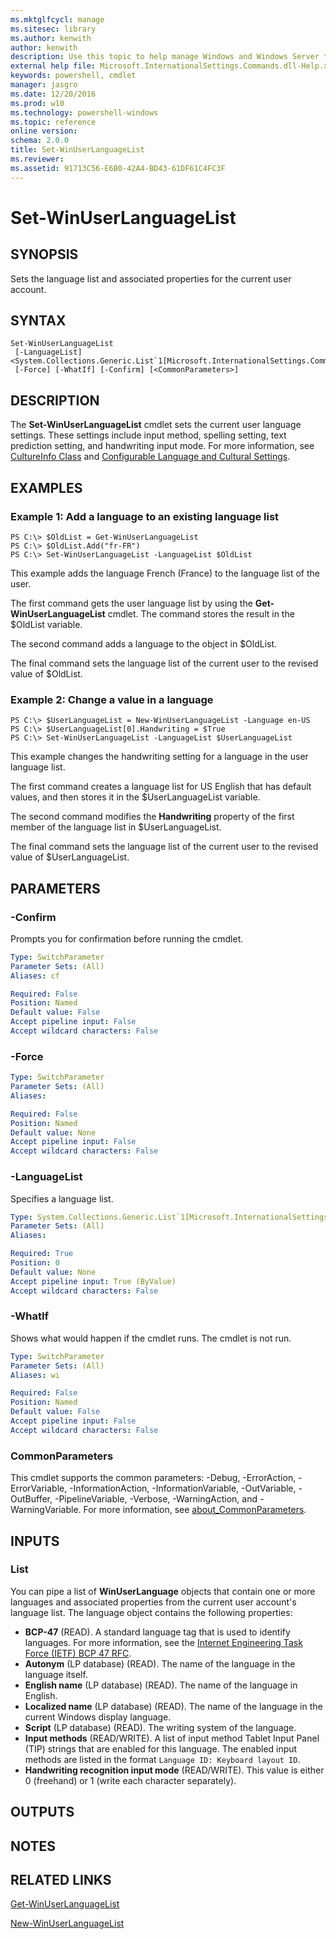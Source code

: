 ```yaml
---
ms.mktglfcycl: manage
ms.sitesec: library
ms.author: kenwith
author: kenwith
description: Use this topic to help manage Windows and Windows Server technologies with Windows PowerShell.
external help file: Microsoft.InternationalSettings.Commands.dll-Help.xml
keywords: powershell, cmdlet
manager: jasgro
ms.date: 12/20/2016
ms.prod: w10
ms.technology: powershell-windows
ms.topic: reference
online version: 
schema: 2.0.0
title: Set-WinUserLanguageList
ms.reviewer:
ms.assetid: 91713C56-E6B0-42A4-BD43-61DF61C4FC3F
---
```


# Set-WinUserLanguageList

## SYNOPSIS
Sets the language list and associated properties for the current user account.

## SYNTAX

```
Set-WinUserLanguageList
 [-LanguageList] <System.Collections.Generic.List`1[Microsoft.InternationalSettings.Commands.WinUserLanguage]>
 [-Force] [-WhatIf] [-Confirm] [<CommonParameters>]
```

## DESCRIPTION
The **Set-WinUserLanguageList** cmdlet sets the current user language settings.
These settings include input method, spelling setting, text prediction setting, and handwriting input mode.
For more information, see [CultureInfo Class](http://go.microsoft.com/fwlink/?LinkID=242306) and [Configurable Language and Cultural Settings](http://go.microsoft.com/fwlink/?LinkID=242307).

## EXAMPLES

### Example 1: Add a language to an existing language list
```
PS C:\> $OldList = Get-WinUserLanguageList
PS C:\> $OldList.Add("fr-FR")
PS C:\> Set-WinUserLanguageList -LanguageList $OldList
```

This example adds the language French (France) to the language list of the user.

The first command gets the user language list by using the **Get-WinUserLanguageList** cmdlet.
The command stores the result in the $OldList variable.

The second command adds a language to the object in $OldList.

The final command sets the language list of the current user to the revised value of $OldList.

### Example 2: Change a value in a language
```
PS C:\> $UserLanguageList = New-WinUserLanguageList -Language en-US
PS C:\> $UserLanguageList[0].Handwriting = $True
PS C:\> Set-WinUserLanguageList -LanguageList $UserLanguageList
```

This example changes the handwriting setting for a language in the user language list.

The first command creates a language list for US English that has default values, and then stores it in the $UserLanguageList variable.

The second command modifies the **Handwriting** property of the first member of the language list in $UserLanguageList.

The final command sets the language list of the current user to the revised value of $UserLanguageList.

## PARAMETERS

### -Confirm
Prompts you for confirmation before running the cmdlet.

```yaml
Type: SwitchParameter
Parameter Sets: (All)
Aliases: cf

Required: False
Position: Named
Default value: False
Accept pipeline input: False
Accept wildcard characters: False
```

### -Force


```yaml
Type: SwitchParameter
Parameter Sets: (All)
Aliases: 

Required: False
Position: Named
Default value: None
Accept pipeline input: False
Accept wildcard characters: False
```

### -LanguageList
Specifies a language list.

```yaml
Type: System.Collections.Generic.List`1[Microsoft.InternationalSettings.Commands.WinUserLanguage]
Parameter Sets: (All)
Aliases: 

Required: True
Position: 0
Default value: None
Accept pipeline input: True (ByValue)
Accept wildcard characters: False
```

### -WhatIf
Shows what would happen if the cmdlet runs.
The cmdlet is not run.

```yaml
Type: SwitchParameter
Parameter Sets: (All)
Aliases: wi

Required: False
Position: Named
Default value: False
Accept pipeline input: False
Accept wildcard characters: False
```

### CommonParameters
This cmdlet supports the common parameters: -Debug, -ErrorAction, -ErrorVariable, -InformationAction, -InformationVariable, -OutVariable, -OutBuffer, -PipelineVariable, -Verbose, -WarningAction, and -WarningVariable. For more information, see [about_CommonParameters](http://go.microsoft.com/fwlink/?LinkID=113216).

## INPUTS

### List<WinUserLanguage>
You can pipe a list of **WinUserLanguage** objects that contain one or more languages and associated properties from the current user account's language list.
The language object contains the following properties: 

- **BCP-47** (READ).
A standard language tag that is used to identify languages.
For more information, see the [Internet Engineering Task Force (IETF) BCP 47 RFC](http://go.microsoft.com/fwlink/?LinkID=242207). 
- **Autonym** (LP database) (READ).
The name of the language in the language itself. 
- **English name** (LP database) (READ).
The name of the language in English. 
- **Localized name** (LP database) (READ).
The name of the language in the current Windows display language. 
- **Script** (LP database) (READ).
The writing system of the language. 
- **Input methods** (READ/WRITE).
A list of input method Tablet Input Panel (TIP) strings that are enabled for this language.
The enabled input methods are listed in the format `Language ID: Keyboard layout ID`. 
- **Handwriting recognition input mode** (READ/WRITE).
This value is either 0 (freehand) or 1 (write each character separately).

## OUTPUTS

## NOTES

## RELATED LINKS

[Get-WinUserLanguageList](./Get-WinUserLanguageList.md)

[New-WinUserLanguageList](./New-WinUserLanguageList.md)

